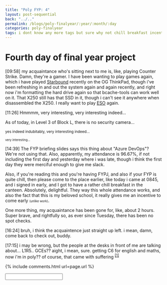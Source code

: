 ```yaml
---
title: "Poly FYP: 4"
layout: post-sequential
back: "../.."
permalink: /blogs/poly-finalyear/:year/:month/:day
categories: poly-finalyear
tags: i dont know any more tags but sure why not chill breakfast incentive attendance no security camera social life
---
```

# Fourth day of final year project

<span class="timestamp">[09:58]</span> my acquaintance who's sitting next to me is, like, playing Counter Strike. Damn, they're a gamer. I have been wanting to play games again, which i have played <a href="https://store.steampowered.com/app/211820/Starbound/" target="_blank">Starbound</a> recently on the OG ThinkPad, though i've been refreshing in and out the system again and again recently, and right now i'm formatting the hard drive again so that bcache-tools can work well on it. That X250 still has that SSD in it, though i can't see it anywhere when disassembled the X250. I really want to play <a href='https://store.steampowered.com/app/306130/The_Elder_Scrolls_Online/' target="_blank">ESO</a> again.

<span class="timestamp">[11:26]</span> Hmmmm, very interesting, very interesting indeed...

As of today, in Level 3 of Block L, there is no security camera...

<span style="font-size:85%;">yes indeed indubitably, very interesting indeed...</span>

<span style="font-size:70%;">very interesting...</span>

<span class="timestamp">[14:39]</span> The FYP briefing slides says this thing about "Azure DevOps"? We're not using that. Also, apparently, my attendance is 96.67%, if not including the first day and yesterday where i was late, though i think the first day they were merciful enough to give me slack.

Also, if you're reading this and you're having FYPJ, and also if your FYP is quite chill, then please come to the place earlier, like today i came at 0845, and i signed in early, and I got to have a rather chill breakfast in the canteen. Absolutely, delightful. They way this whole attendance works, and also the fact that this is my beloved school, it really gives me an incentive to come early <span style="font-size:70%;">(unlike work)</span>. 

One more thing, my acquaintance has been gone for, like, about 2 hours. Super brave, and rightfully so, as ever since Tuesday, there has been no spot checks. 

<span class="timestamp">[16:24]</span> bruh, i think the acquaintence just straight up left. i mean, damn, come back to check out, buddy.

<span class="timestamp">[17:15]</span> i may be wrong, but the people at the desks in front of me are talking about... L1R5.. GCEs?? aight, i mean, sure. getting C6 for english and maths, now i'm in poly?? of course, that came with suffering <sup><a href="#1">[1]</a></sup>

<!--

<span class='disable-selection' ondblclick="this.innerHTML=''">&lt;<b>REDACTED</b>&gt;</span>
<span class='disable-selection' ondblclick="this.innerHTML=''">****</span>

-->
{% include comments.html url=page.url %}

<input id="password-input" type="password" class="text-secret" onkeyup="unlock()" autocomplete="off">

<span class="disable-selection" id="truth" style="display:none;"><sup id="1">[1]</sup> what? oh, right. i mean of course, if i could describe the first 3 years of my life after secondary school, it would be the highest of mountains and lowest of valleys. I've had awesome times, ironically most related to IT itself, but of course, the lowest was all from the inside and my social life with everyone in my life. </span>
